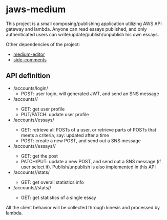 # jaws-medium

This project is a small composing/publishing application utilizing AWS API gateway and lambda. Anyone can read essays published, and only authenticated users can write/update/publish/unpublish his own essays.

Other dependencies of the project:

* [medium-editor](https://github.com/yabwe/medium-editor)
* [side-comments](https://github.com/aroc/side-comments)

## API definition

* /accounts/login/
    - POST: user login, will generated JWT, and send an SNS message
* /accounts/<user-slug>/
    - GET: get user profile
    - PUT/PATCH: update user profile 
* /accounts/<user-slug>/essays/
    - GET: retrieve all POSTs of a user, or retrieve parts of POSTs that meets a criteria, say: updated after a time
    - POST: create a new POST, and send out a SNS message
* /accounts/<user-slug>/essays/<essay-slug>/
    - GET: get the post
    - PATCH/PUT: update a new POST, and send out a SNS message (if user select it). Publish/unpublish is also implemented in this API
* /accounts/<user-slug>/stats/
    - GET: get overall statistics info
* /accounts/<user-slug>/stats/<essay-slug>/
    - GET: get statistics of a single essay

All the client behavior will be collected through kinesis and processed by lambda. 
